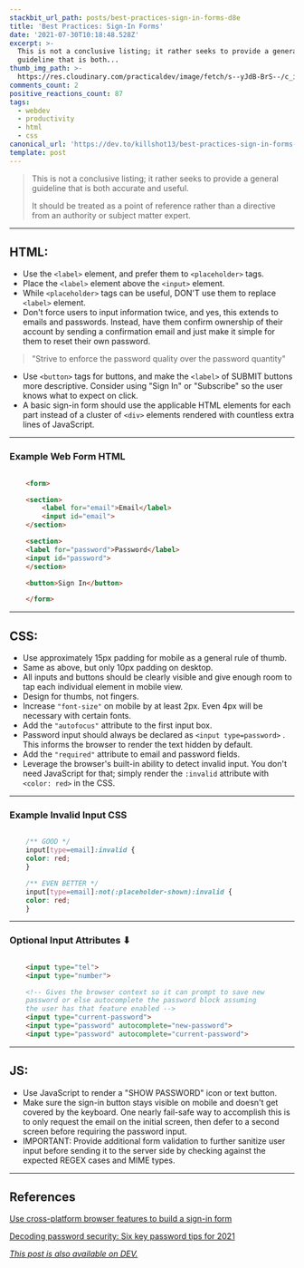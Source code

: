 ```yaml
---
stackbit_url_path: posts/best-practices-sign-in-forms-d8e
title: 'Best Practices: Sign-In Forms'
date: '2021-07-30T10:18:48.528Z'
excerpt: >-
  This is not a conclusive listing; it rather seeks to provide a general
  guideline that is both...
thumb_img_path: >-
  https://res.cloudinary.com/practicaldev/image/fetch/s--yJdB-BrS--/c_imagga_scale,f_auto,fl_progressive,h_420,q_auto,w_1000/https://dev-to-uploads.s3.amazonaws.com/uploads/articles/vkgwk64iq98gw2hnnrnw.jpg
comments_count: 2
positive_reactions_count: 87
tags:
  - webdev
  - productivity
  - html
  - css
canonical_url: 'https://dev.to/killshot13/best-practices-sign-in-forms-d8e'
template: post
---
```

>This is not a conclusive listing; it rather seeks to provide a general guideline that is both accurate and useful.
>
>It should be treated as a point of reference rather than a directive from an authority or subject matter expert.

---

## <strong>HTML:</strong>

- Use the 
`<label>`
 element, and prefer them to 
`<placeholder>`
 tags.
- Place the 
`<label>`
 element above the 
`<input>`
 element.
- While 
`<placeholder>`
 tags can be useful, DON'T use them to replace 
`<label>`
 element.
- Don't force users to input information twice, and yes, this extends to emails and passwords. Instead, have them confirm ownership of their account by sending a confirmation email and just make it simple for them to reset their own password. 

>"Strive to enforce the password quality over the password quantity"

- Use 
`<button>`
 tags for buttons, and make the 
`<label>`
 of SUBMIT buttons more descriptive. Consider using "Sign In" or "Subscribe" so the user knows what to expect on click.
- A basic sign-in form should use the applicable HTML elements for each part instead of a cluster of 
`<div>`
 elements rendered with countless extra lines of JavaScript.

---

### Example Web Form HTML


```html

    <form>

    <section>
        <label for="email">Email</label>
        <input id="email">
    </section>

    <section>
	<label for="password">Password</label>
	<input id="password">
    </section>

    <button>Sign In</button>

    </form>

```


---

## <strong>CSS:</strong>

- Use approximately 15px padding for mobile as a general rule of thumb.
- Same as above, but only 10px padding on desktop.
- All inputs and buttons should be clearly visible and give enough room to tap each individual element in mobile view.
- Design for thumbs, not fingers.
- Increase 
`"font-size"`
 on mobile by at least 2px. Even 4px will be necessary with certain fonts.
- Add the 
`"autofocus"`
 attribute to the first input box.
- Password input should always be declared as 
`<input type=password>`
. This informs the browser to render the text hidden by default.
- Add the 
`"required"`
 attribute to email and password fields.
- Leverage the browser's built-in ability to detect invalid input. You don't need JavaScript for that; simply render the 
`:invalid`
 attribute with 
`<color: red>`
 in the CSS.

---

### Example Invalid Input CSS


```css

    /** GOOD */
    input[type=email]:invalid {
	color: red;
    }

    /** EVEN BETTER */
    input[type=email]:not(:placeholder-shown):invalid {
	color: red;
    }

```


---

### Optional Input Attributes ⬇



```html

    <input type="tel"> 
    <input type="number">

    <!-- Gives the browser context so it can prompt to save new 
    password or else autocomplete the password block assuming 
    the user has that feature enabled -->
    <input type="current-password">
    <input type="password" autocomplete="new-password"> 
    <input type="password" autocomplete="current-password">

```


---

## <strong>JS:</strong>

- Use JavaScript to render a "SHOW PASSWORD" icon or text button.
- Make sure the sign-in button stays visible on mobile and doesn't get covered by the keyboard. One nearly fail-safe way to accomplish this is to only request the email on the initial screen, then defer to a second screen before requiring the password input.
- IMPORTANT: Provide additional form validation to further sanitize user input before sending it to the server side by checking against the expected REGEX cases and MIME types.

---

## References

[Use cross-platform browser features to build a sign-in form](https://web.dev/codelab-sign-in-form-best-practices/)

[Decoding password security: Six key password tips for 2021](https://safethishome.com/decoding-password-security-six-key-password-tips-for-2021/)

*[This post is also available on DEV.](https://dev.to/killshot13/best-practices-sign-in-forms-d8e)*


<script>
const parent = document.getElementsByTagName('head')[0];
const script = document.createElement('script');
script.type = 'text/javascript';
script.src = 'https://cdnjs.cloudflare.com/ajax/libs/iframe-resizer/4.1.1/iframeResizer.min.js';
script.charset = 'utf-8';
script.onload = function() {
    window.iFrameResize({}, '.liquidTag');
};
parent.appendChild(script);
</script>    
